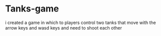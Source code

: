# Tanks-game
i created a game in which to players control two tanks that move with the arrow keys and wasd keys and need to shoot each other
